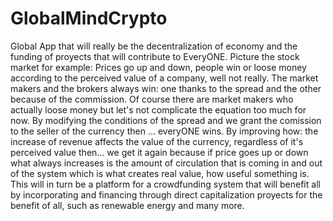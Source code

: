 # GlobalMindCrypto
Global App that will really be the decentralization of economy and the funding of proyects that will contribute to EveryONE.
Picture the stock market for example: Prices go up and down, people win or loose money according to the perceived value of a company, well not really. The market makers and the brokers always win: one thanks to the spread and the other because of the commission.
Of course there are market makers who actually loose money but let's not complicate the equation too much for now. 
By modifying the conditions of the spread and we grant the comission to the seller of the currency then ... everyONE wins.
By improving how: the increase of revenue affects the value of the currency, regardless of it's perceived value then... we get it again because if price goes up or down what always increases is the amount of circulation that is coming in and out of the system which is what creates real value, how useful something is.
This will in turn be a platform for a crowdfunding system that will benefit all by incorporating and financing through direct capitalization proyects for the benefit of all, such as renewable energy and many more.
